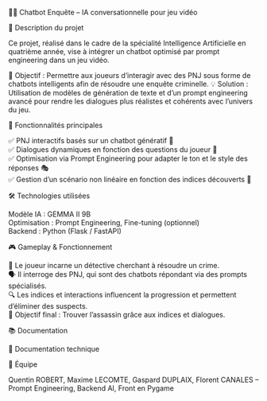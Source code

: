 🕵️‍♂️ Chatbot Enquête – IA conversationnelle pour jeu vidéo

📝 Description du projet

Ce projet, réalisé dans le cadre de la spécialité Intelligence Artificielle en quatrième année, vise à intégrer un chatbot optimisé par prompt engineering dans un jeu vidéo.

🎯 Objectif : Permettre aux joueurs d’interagir avec des PNJ sous forme de chatbots intelligents afin de résoudre une enquête criminelle.
💡 Solution : Utilisation de modèles de génération de texte et d’un prompt engineering avancé pour rendre les dialogues plus réalistes et cohérents avec l’univers du jeu.

🚀 Fonctionnalités principales

✅ PNJ interactifs basés sur un chatbot génératif 🤖  
✅ Dialogues dynamiques en fonction des questions du joueur 💬  
✅ Optimisation via Prompt Engineering pour adapter le ton et le style des réponses 🎭  
✅ Gestion d’un scénario non linéaire en fonction des indices découverts 🔎  

🛠️ Technologies utilisées  

Modèle IA : GEMMA II 9B  
Optimisation : Prompt Engineering, Fine-tuning (optionnel)  
Backend : Python (Flask / FastAPI)  

🎮 Gameplay & Fonctionnement

📜 Le joueur incarne un détective cherchant à résoudre un crime.  
🗣️ Il interroge des PNJ, qui sont des chatbots répondant via des prompts spécialisés.  
🔍 Les indices et interactions influencent la progression et permettent d’éliminer des suspects.  
🏁 Objectif final : Trouver l’assassin grâce aux indices et dialogues.  

📚 Documentation

📖 Documentation technique

👥 Équipe

Quentin ROBERT, Maxime LECOMTE, Gaspard DUPLAIX, Florent CANALES – Prompt Engineering, Backend AI, Front en Pygame
